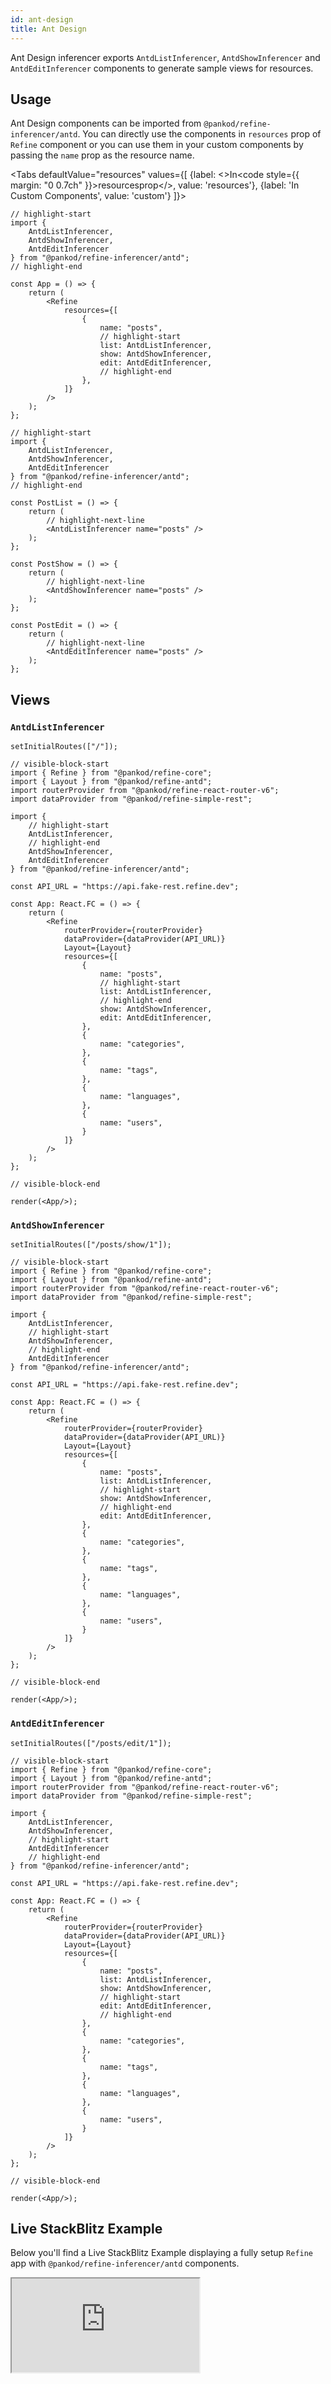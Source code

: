 ```yaml
---
id: ant-design
title: Ant Design
---
```


Ant Design inferencer exports `AntdListInferencer`, `AntdShowInferencer` and `AntdEditInferencer` components to generate sample views for resources.

## Usage

Ant Design components can be imported from `@pankod/refine-inferencer/antd`. You can directly use the components in `resources` prop of `Refine` component or you can use them in your custom components by passing the `name` prop as the resource name.

<Tabs
defaultValue="resources"
values={[
{label: <>In<code style={{ margin: "0 0.7ch" }}>resources</code>prop</>, value: 'resources'},
{label: 'In Custom Components', value: 'custom'}
]}>
    <TabItem value="resources">

```tsx
// highlight-start
import {
    AntdListInferencer,
    AntdShowInferencer,
    AntdEditInferencer
} from "@pankod/refine-inferencer/antd";
// highlight-end

const App = () => {
    return (
        <Refine
            resources={[
                {
                    name: "posts",
                    // highlight-start
                    list: AntdListInferencer,
                    show: AntdShowInferencer,
                    edit: AntdEditInferencer,
                    // highlight-end
                },
            ]}
        />
    );
};
```

  </TabItem>
  <TabItem value="custom">

```tsx
// highlight-start
import {
    AntdListInferencer,
    AntdShowInferencer,
    AntdEditInferencer
} from "@pankod/refine-inferencer/antd";
// highlight-end

const PostList = () => {
    return (
        // highlight-next-line
        <AntdListInferencer name="posts" />
    );
};

const PostShow = () => {
    return (
        // highlight-next-line
        <AntdShowInferencer name="posts" />
    );
};

const PostEdit = () => {
    return (
        // highlight-next-line
        <AntdEditInferencer name="posts" />
    );
};
```

  </TabItem>
</Tabs>

## Views

### `AntdListInferencer`

```tsx live hideCode previewHeight=600px url=http://localhost:3000/posts
setInitialRoutes(["/"]);

// visible-block-start
import { Refine } from "@pankod/refine-core";
import { Layout } from "@pankod/refine-antd";
import routerProvider from "@pankod/refine-react-router-v6";
import dataProvider from "@pankod/refine-simple-rest";

import {
    // highlight-start
    AntdListInferencer,
    // highlight-end
    AntdShowInferencer,
    AntdEditInferencer
} from "@pankod/refine-inferencer/antd";

const API_URL = "https://api.fake-rest.refine.dev";

const App: React.FC = () => {
    return (
        <Refine
            routerProvider={routerProvider}
            dataProvider={dataProvider(API_URL)}
            Layout={Layout}
            resources={[
                {
                    name: "posts",
                    // highlight-start
                    list: AntdListInferencer,
                    // highlight-end
                    show: AntdShowInferencer,
                    edit: AntdEditInferencer,
                },
                {
                    name: "categories",
                },
                {
                    name: "tags",
                },
                {
                    name: "languages",
                },
                {
                    name: "users",
                }
            ]}
        />
    );
};

// visible-block-end

render(<App/>);
```

### `AntdShowInferencer`

```tsx live hideCode previewHeight=600px url=http://localhost:3000/posts
setInitialRoutes(["/posts/show/1"]);

// visible-block-start
import { Refine } from "@pankod/refine-core";
import { Layout } from "@pankod/refine-antd";
import routerProvider from "@pankod/refine-react-router-v6";
import dataProvider from "@pankod/refine-simple-rest";

import {
    AntdListInferencer,
    // highlight-start
    AntdShowInferencer,
    // highlight-end
    AntdEditInferencer
} from "@pankod/refine-inferencer/antd";

const API_URL = "https://api.fake-rest.refine.dev";

const App: React.FC = () => {
    return (
        <Refine
            routerProvider={routerProvider}
            dataProvider={dataProvider(API_URL)}
            Layout={Layout}
            resources={[
                {
                    name: "posts",
                    list: AntdListInferencer,
                    // highlight-start
                    show: AntdShowInferencer,
                    // highlight-end
                    edit: AntdEditInferencer,
                },
                {
                    name: "categories",
                },
                {
                    name: "tags",
                },
                {
                    name: "languages",
                },
                {
                    name: "users",
                }
            ]}
        />
    );
};

// visible-block-end

render(<App/>);
```

### `AntdEditInferencer`

```tsx live hideCode previewHeight=600px url=http://localhost:3000/posts
setInitialRoutes(["/posts/edit/1"]);

// visible-block-start
import { Refine } from "@pankod/refine-core";
import { Layout } from "@pankod/refine-antd";
import routerProvider from "@pankod/refine-react-router-v6";
import dataProvider from "@pankod/refine-simple-rest";

import {
    AntdListInferencer,
    AntdShowInferencer,
    // highlight-start
    AntdEditInferencer
    // highlight-end
} from "@pankod/refine-inferencer/antd";

const API_URL = "https://api.fake-rest.refine.dev";

const App: React.FC = () => {
    return (
        <Refine
            routerProvider={routerProvider}
            dataProvider={dataProvider(API_URL)}
            Layout={Layout}
            resources={[
                {
                    name: "posts",
                    list: AntdListInferencer,
                    show: AntdShowInferencer,
                    // highlight-start
                    edit: AntdEditInferencer,
                    // highlight-end
                },
                {
                    name: "categories",
                },
                {
                    name: "tags",
                },
                {
                    name: "languages",
                },
                {
                    name: "users",
                }
            ]}
        />
    );
};

// visible-block-end

render(<App/>);
```

## Live StackBlitz Example

Below you'll find a Live StackBlitz Example displaying a fully setup `Refine` app with `@pankod/refine-inferencer/antd` components.

<iframe loading="lazy" src="https://stackblitz.com/github/refinedev/refine/tree/master/examples/inferencer/antd?embed=1&view=preview&theme=dark&preset=node&ctl=1"
    style={{width: "100%", height:"80vh", border: "0px", borderRadius: "8px", overflow:"hidden"}}
    title="Refine Inferencer with Ant Design"
></iframe>